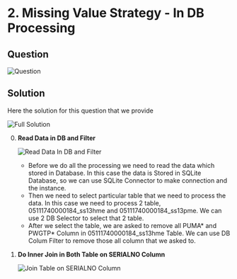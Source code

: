 # 2. Missing Value Strategy - In DB Processing

## Question
![Question](https://github.com/wildangbudhi/BIG-Data-with-KNIM/blob/master/2.%20DB%20Processing%20-%20Missing%20Value%20Strategy/2.%20In%20DB%20Processing/Screenshoot/Question.png)

## Solution
Here the solution for this question that we provide 

![Full Solution](https://github.com/wildangbudhi/BIG-Data-with-KNIM/blob/master/2.%20DB%20Processing%20-%20Missing%20Value%20Strategy/2.%20In%20DB%20Processing/Screenshoot/Full%20Solution.png)

0. **Read Data in DB and Filter**

    ![Read Data In DB and Filter](https://github.com/wildangbudhi/BIG-Data-with-KNIM/blob/master/2.%20DB%20Processing%20-%20Missing%20Value%20Strategy/2.%20In%20DB%20Processing/Screenshoot/0.%20Read%20Data%20and%20Filter.png)

    - Before we do all the processing we need to read the data which stored in Database. In this case the data is Stored in SQLite Database, so we can use SQLite Connector to make connection and the instance.
    - Then we need to select particular table that we need to process the data. In this case we need to process 2 table, 05111740000184_ss13hme and 05111740000184_ss13pme. We can use 2 DB Selector to select that 2 table.
    - After we select the table, we are asked to remove all PUMA* and PWGTP* Column in 05111740000184_ss13hme Table. We can use DB Colum Filter to remove those all column that we asked to.

1. **Do Inner Join in Both Table on SERIALNO Column**

    ![Join Table on SERIALNO Column](https://github.com/wildangbudhi/BIG-Data-with-KNIM/blob/master/2.%20DB%20Processing%20-%20Missing%20Value%20Strategy/2.%20In%20DB%20Processing/Screenshoot/1%20Join%20Table%20on%20SERIALNO.png)